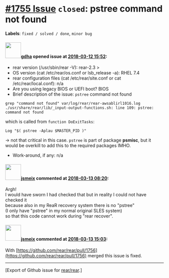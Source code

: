 [\#1755 Issue](https://github.com/rear/rear/issues/1755) `closed`: pstree command not found
===========================================================================================

**Labels**: `fixed / solved / done`, `minor bug`

#### <img src="https://avatars.githubusercontent.com/u/888633?u=cdaeb31efcc0048d3619651aa18dd4b76e636b21&v=4" width="50">[gdha](https://github.com/gdha) opened issue at [2018-03-12 15:52](https://github.com/rear/rear/issues/1755):

-   rear version (/usr/sbin/rear -V): rear-2.3 &gt;
-   OS version (cat /etc/rear/os.conf or lsb\_release -a): RHEL 7.4
-   rear configuration files (cat /etc/rear/site.conf or cat
    /etc/rear/local.conf): n/a
-   Are you using legacy BIOS or UEFI boot? BIOS
-   Brief description of the issue: `pstree` command not found

<!-- -->

    grep "command not found" var/log/rear/rear-awsablirl1016.log
    ./usr/share/rear/lib/_input-output-functions.sh: line 109: pstree: command not found

which is called from `function DoExitTasks`:

    Log "$( pstree -Aplau $MASTER_PID )"

-&gt; not that critical in this case. `pstree` is part of package
**psmisc**, but it would be overkill to add this to the required
packages IMHO.

-   Work-around, if any: n/a

#### <img src="https://avatars.githubusercontent.com/u/1788608?u=925fc54e2ce01551392622446ece427f51e2f0ce&v=4" width="50">[jsmeix](https://github.com/jsmeix) commented at [2018-03-13 08:20](https://github.com/rear/rear/issues/1755#issuecomment-372582787):

Argh!  
I would have sworn I had checked that but in reality I could not have
checked it  
because also in my ReaR recovery system there is no "pstree"  
(I only have "pstree" in my normal original SLES system)  
so that this code cannot work during "rear recover".

#### <img src="https://avatars.githubusercontent.com/u/1788608?u=925fc54e2ce01551392622446ece427f51e2f0ce&v=4" width="50">[jsmeix](https://github.com/jsmeix) commented at [2018-03-13 15:03](https://github.com/rear/rear/issues/1755#issuecomment-372697036):

With
[https://github.com/rear/rear/pull/1756](https://github.com/rear/rear/pull/1756)
merged this issue is fixed.

------------------------------------------------------------------------

\[Export of Github issue for
[rear/rear](https://github.com/rear/rear).\]
